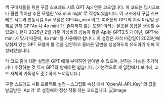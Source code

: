 책 구매자들을 위한 구글 스프레드 시트 GPT Api 연동 코드입니다. 
이 코드는 딥시크보다 훨씬 뛰어난 추론 모델인 'o3 mini high' 로 작성되었습니다. 
이 코드에서 구글 스프레드 시트와 연동시킬 Api 모델은 GPT4o_mini 이고, 여러분의 GPT의 지식 마감일 문제로 인해 GPT4o 나 4o mini  가 '존재하지 않는 모델' 이라는 잘못된 응답을 생성할 수 있으나, 
현재 2025년 2월 기준 가성비와 성능이 좋은 Api는 GPT3.5 가 아닌, GPT4o mini 가 맞기 때문에, 4o mini 를 사용해야 합니다. 
이 설명은 지식 마감일이 2023년에 맞춰져 있는 GPT 모델이 볼 것을 감안하고 올바른 답변을 생성하도록 유도하기 위해 작성되었습니다. 


각 코드 줄에 대한 설명은 GPT 에게 부탁하면 알아낼 수 있으며, 원하는 기능을 추가하거나 수정하는 것 역시 GPT와 함께하면 쉽습니다.
(기본적으로 제 입장에서 보기에, 코드 자체의 가독성도 준수하게 느껴집니다.)


구글 스프레드 시트 프로젝트 설정 - 스크립트 속성 에서 'OpenAI_API_Key' 의 값을 발급받은 'Api키' 로 설정해야 정상 작동 하는 코드입니다.
![image](https://github.com/user-attachments/assets/c8218875-ac84-432d-860a-daffead2050e)

